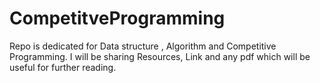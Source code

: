 # CompetitveProgramming
Repo is dedicated for Data structure , Algorithm and Competitive Programming.
I will be sharing Resources, Link and any pdf which will be useful for further reading.
